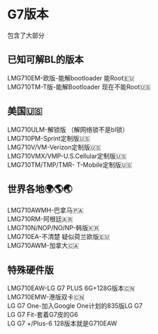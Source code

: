 # G7版本
包含了大部分
## 已知可解BL的版本 <br />
LMG710EM-欧版-能解bootloader 能Root🇪🇺 <br />
LMG710TM-T版-能解Bootloader 现在不能Root🇺🇸 <br />
## 美国🇺🇸 <br />
LMG710ULM-解锁版 （解网络锁不是bl锁） <br />
LMG710PM-Sprint定制版🇺🇸 <br />
LMG710V/VM-Verizon定制版🇺🇸 <br />
LMG710VMX/VMP-U.S.Cellular定制版🇺🇸 <br />
LMG710TM/TMP/TMR- T-Mobile定制版🇺🇸 <br />
## 世界各地🌍🌎🌏 <br />
LMG710AWMH-巴拿马🇵🇦 <br />
LMG710RM-阿根廷🇦🇷 <br />
LMG710N/NOP/NO/NP-韩版🇰🇷 <br />
LMG710EA-不清楚 疑似荷兰欧版🇪🇺 <br />
LMG710AWM-加拿大🇨🇦 <br />
## 特殊硬件版 <br />
LMG710EAW-LG G7 PLUS 6G+128G版本🇨🇳 <br />
LMG710EMW-港版双卡🇨🇳 <br />
LG G7 One-加入Google One计划的835版LG G7 <br />
LG G7 Fit-套着G7皮的G6 <br />
LG G7 +/Plus-6 128版本就是G710EAW <br />
